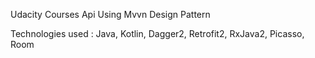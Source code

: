 
Udacity Courses Api Using Mvvn Design Pattern

Technologies used : Java, Kotlin, Dagger2, Retrofit2, RxJava2, Picasso, Room 
